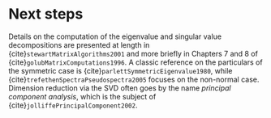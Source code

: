# Next steps

Details on the computation of the eigenvalue and singular value decompositions are presented at length in {cite}`stewartMatrixAlgorithms2001` and more briefly in Chapters 7 and 8 of {cite}`golubMatrixComputations1996`. A classic reference on the particulars of the symmetric case is {cite}`parlettSymmetricEigenvalue1980`, while {cite}`trefethenSpectraPseudospectra2005` focuses on the non-normal case. Dimension reduction via the SVD often goes by the name *principal component analysis*, which is the subject of {cite}`jolliffePrincipalComponent2002`.